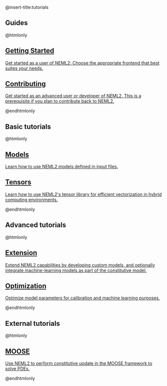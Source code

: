 @insert-title:tutorials

## Guides

@htmlonly

<div class="cards">
  <div class="card">
    <a href="tutorials-getting-started.html">
    <div class="card_container">
      <h2>Getting Started</h2>
      <p>Get started as a user of NEML2: Choose the appropriate frontend that best suites your needs.</p>
    </div>
    </a>
  </div>

  <div class="card">
    <a href="tutorials-contributing.html">
    <div class="card_container">
      <h2>Contributing</h2>
      <p>Get started as an advanced user or developer of NEML2. This is a prerequisite if you plan to contribute back to NEML2.</p>
    </div>
    </a>
  </div>
</div>

@endhtmlonly

## Basic tutorials

@htmlonly

<div class="cards">
  <div class="card">
    <a href="tutorials-models.html">
    <div class="card_container">
      <h2>Models</h2>
      <p>Learn how to use NEML2 models defined in input files.</p>
    </div>
    </a>
  </div>

  <div class="card">
    <a href="tutorials-tensors.html">
    <div class="card_container">
      <h2>Tensors</h2>
      <p>Learn how to use NEML2's tensor library for efficient vectorization in hybrid computing environments.</p>
    </div>
    </a>
  </div>
</div>

@endhtmlonly

## Advanced tutorials

@htmlonly

<div class="cards">
  <div class="card">
    <a href="tutorials-extension.html">
    <div class="card_container">
      <h2>Extension</h2>
      <p>Extend NEML2 capabilities by developing custom models, and optionally integrate machine-learning models as part of the constitutive model.</p>
    </div>
    </a>
  </div>

  <div class="card">
    <a href="tutorials-optimization.html">
    <div class="card_container">
      <h2>Optimization</h2>
      <p>Optimize model parameters for calibration and machine learning purposes.</p>
    </div>
    </a>
  </div>
</div>

@endhtmlonly

## External tutorials

@htmlonly

<div class="cards">
  <div class="card">
    <a href="https://mooseframework.inl.gov/modules/solid_mechanics/NEML2.html">
    <div class="card_container">
      <h2>MOOSE</h2>
      <p>Use NEML2 to perform constitutive update in the MOOSE framework to solve PDEs.</p>
    </div>
    </a>
  </div>
</div>

@endhtmlonly
